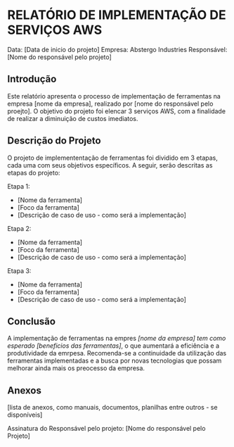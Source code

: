 # RELATÓRIO DE IMPLEMENTAÇÃO DE SERVIÇOS AWS

Data: [Data de inicio do projeto]
Empresa: Abstergo Industries
Responsável: [Nome do responsável pelo projeto]

## Introdução
Este relatório apresenta o processo de implementação de ferramentas na empresa [nome da empresa], realizado por [nome do responsável pelo proejto]. O objetivo do projeto foi elencar 3 serviços AWS, com a finalidade de realizar a diminuição de custos imediatos.

## Descrição do Projeto
O projeto de implemententação de ferramentas foi dividido em 3 etapas, cada uma com seus objetivos específicos. A seguir, serão descritas as etapas do projeto:

Etapa 1:
- [Nome da ferramenta]
- [Foco da ferramenta]
- [Descrição de caso de uso - como será a implementação]

Etapa 2:
- [Nome da ferramenta]
- [Foco da ferramenta]
- [Descrição de caso de uso - como será a implementação]

Etapa 3:
- [Nome da ferramenta]
- [Foco da ferramenta]
- [Descrição de caso de uso - como será a implementação]

## Conclusão
A implementação de ferramentas na empres *[nome da empresa] tem como esperado [beneficios das ferramentas]*, o que aumentará a eficiência e a produtividade da emrpesa. Recomenda-se a continuidade da utilização das ferramentas implementadas e a busca por novas tecnologias que possam melhorar ainda mais os preocesso da empresa.

## Anexos
[lista de anexos, como manuais, documentos, planilhas entre outros - se disponíveis]

Assinatura do Responsável pelo projeto:
[Nome do responsável pelo Projeto]